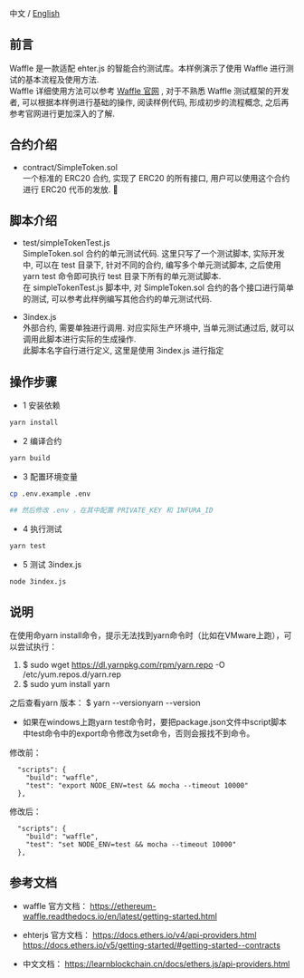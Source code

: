 中文 / [English](./README.md)

## 前言

Waffle 是一款适配 ehter.js 的智能合约测试库。本样例演示了使用 Waffle 进行测试的基本流程及使用方法.  
Waffle 详细使用方法可以参考 [Waffle 官网](https://ethereum-waffle.readthedocs.io/en/latest/getting-started.html) , 对于不熟悉 Waffle 测试框架的开发者, 可以根据本样例进行基础的操作, 阅读样例代码, 形成初步的流程概念, 之后再参考官网进行更加深入的了解.

## 合约介绍

- contract/SimpleToken.sol  
  一个标准的 ERC20 合约, 实现了 ERC20 的所有接口, 用户可以使用这个合约进行 ERC20 代币的发放.
  

## 脚本介绍

- test/simpleTokenTest.js  
  SimpleToken.sol 合约的单元测试代码. 这里只写了一个测试脚本, 实际开发中, 可以在 test 目录下, 针对不同的合约, 编写多个单元测试脚本, 之后使用 yarn test 命令即可执行 test 目录下所有的单元测试脚本.  
  在 simpleTokenTest.js 脚本中, 对 SimpleToken.sol 合约的各个接口进行简单的测试, 可以参考此样例编写其他合约的单元测试代码.

- 3index.js  
  外部合约, 需要单独进行调用. 对应实际生产环境中, 当单元测试通过后, 就可以调用此脚本进行实际的生成操作.  
  此脚本名字自行进行定义, 这里是使用 3index.js 进行指定

## 操作步骤

- 1 安装依赖

```bash
yarn install
```

- 2 编译合约

```bash
yarn build
```

- 3 配置环境变量

```bash
cp .env.example .env

## 然后修改 .env ，在其中配置 PRIVATE_KEY 和 INFURA_ID
```

- 4 执行测试

```bash
yarn test
```

- 5 测试 3index.js

```bash
node 3index.js
```
## 说明
在使用命yarn install命令，提示无法找到yarn命令时（比如在VMware上跑），可以尝试执行：
1. $ sudo wget https://dl.yarnpkg.com/rpm/yarn.repo -O /etc/yum.repos.d/yarn.rep
2. $ sudo yum install yarn

之后查看yarn 版本：
$ yarn --versionyarn --version


- 如果在windows上跑yarn test命令时，要把package.json文件中script脚本中test命令中的export命令修改为set命令，否则会报找不到命令。

修改前：

```
  "scripts": {
    "build": "waffle",
    "test": "export NODE_ENV=test && mocha --timeout 10000"
  },
```

修改后：

```
  "scripts": {
    "build": "waffle",
    "test": "set NODE_ENV=test && mocha --timeout 10000"
  },
```
  
  
## 参考文档

- waffle 官方文档： <https://ethereum-waffle.readthedocs.io/en/latest/getting-started.html>

- ehterjs 官方文档： <https://docs.ethers.io/v4/api-providers.html>  
<https://docs.ethers.io/v5/getting-started/#getting-started--contracts>

- 中文文档： <https://learnblockchain.cn/docs/ethers.js/api-providers.html>
